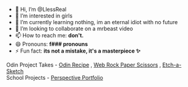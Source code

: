 - 👋 Hi, I’m @LlessReal
- 👀 I’m interested in girls
- 🌱 I’m currently learning nothing, im an eternal idiot with no future
- 💞️ I’m looking to collaborate on a mrbeast video
- 📫 How to reach me: **don't.**
- 😄 Pronouns: **f### pronouns**
- ⚡ Fun fact: **its not a mistake, it's a masterpiece ✨**

Odin Project Takes - [Odin Recipe](https://llessreal.github.io/odin-recipe/) , [Web Rock Paper Scissors](https://llessreal.github.io/RockPaperScissors-Game/) , [Etch-a-Sketch](https://llessreal.github.io/Etch-a-Sketch-thing/)
<br> School Projects - [Perspective Portfolio](https://llessreal.github.io/PERS-PORTFOLIO/)

